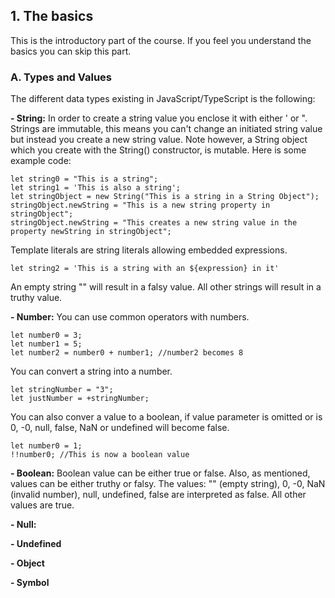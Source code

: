 ## 1. The basics
This is the introductory part of the course. If you feel you understand the basics you can skip this part.

### A. Types and Values
The different data types existing in JavaScript/TypeScript is the following:

**- String:**
In order to create a string value you enclose it with either ' or ". Strings are immutable, this means you can't change an initiated string value but instead you create a new string value. Note however, a String object which you create with the String() constructor, is mutable. Here is some example code:
```
let string0 = "This is a string";
let string1 = 'This is also a string';
let stringObject = new String("This is a string in a String Object");
stringObject.newString = "This is a new string property in stringObject";
stringObject.newString = "This creates a new string value in the property newString in stringObject";
```

Template literals are string literals allowing embedded expressions.
```
let string2 = 'This is a string with an ${expression} in it'
```

An empty string "" will result in a falsy value. All other strings will result in a truthy value.

**- Number:**
You can use common operators with numbers.
```
let number0 = 3;
let number1 = 5;
let number2 = number0 + number1; //number2 becomes 8
```

You can convert a string into a number.
```
let stringNumber = "3";
let justNumber = +stringNumber;
```

You can also conver a value to a boolean, if value parameter is omitted or is 0, -0, null, false, NaN or undefined will become false.
```
let number0 = 1;
!!number0; //This is now a boolean value
```

**- Boolean:**
Boolean value can be either true or false. Also, as mentioned, values can be either truthy or falsy. The values: "" (empty string), 0, -0, NaN (invalid number), null, undefined, false are interpreted as false. All other values are true.

**- Null:**


**- Undefined**


**- Object**


**- Symbol**
